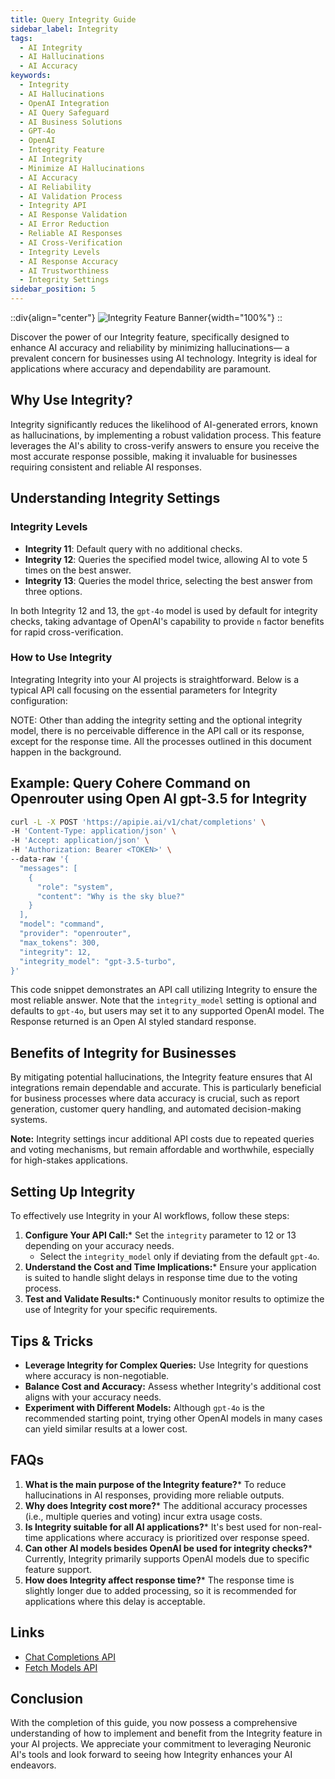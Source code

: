 ```yaml
---
title: Query Integrity Guide
sidebar_label: Integrity
tags:
  - AI Integrity
  - AI Hallucinations
  - AI Accuracy
keywords:
  - Integrity
  - AI Hallucinations
  - OpenAI Integration
  - AI Query Safeguard
  - AI Business Solutions
  - GPT-4o
  - OpenAI
  - Integrity Feature
  - AI Integrity
  - Minimize AI Hallucinations
  - AI Accuracy
  - AI Reliability
  - AI Validation Process
  - Integrity API
  - AI Response Validation
  - AI Error Reduction
  - Reliable AI Responses
  - AI Cross-Verification
  - Integrity Levels
  - AI Response Accuracy
  - AI Trustworthiness
  - Integrity Settings
sidebar_position: 5
---
```


::div{align="center"}
![Integrity Feature Banner](/docs/img/Features/integrity-banner.png){width="100%"}
::

Discover the power of our Integrity feature, specifically designed to enhance AI accuracy and reliability by minimizing hallucinations— a prevalent concern for businesses using AI technology. Integrity is ideal for applications where accuracy and dependability are paramount.

## Why Use Integrity?

Integrity significantly reduces the likelihood of AI-generated errors, known as hallucinations, by implementing a robust validation process. This feature leverages the AI's ability to cross-verify answers to ensure you receive the most accurate response possible, making it invaluable for businesses requiring consistent and reliable AI responses.

## Understanding Integrity Settings

### Integrity Levels

- **Integrity 11**: Default query with no additional checks.
- **Integrity 12**: Queries the specified model twice, allowing AI to vote 5 times on the best answer.
- **Integrity 13**: Queries the model thrice, selecting the best answer from three options.

In both Integrity 12 and 13, the `gpt-4o` model is used by default for integrity checks, taking advantage of OpenAI's capability to provide `n` factor benefits for rapid cross-verification.

### How to Use Integrity

Integrating Integrity into your AI projects is straightforward. Below is a typical API call focusing on the essential parameters for Integrity configuration:

NOTE: Other than adding the integrity setting and the optional integrity model, there is no perceivable difference in the API call or its response, except for the response time. All the processes outlined in this document happen in the background.

## Example: Query Cohere Command on Openrouter using Open AI gpt-3.5 for Integrity

```bash
curl -L -X POST 'https://apipie.ai/v1/chat/completions' \
-H 'Content-Type: application/json' \
-H 'Accept: application/json' \
-H 'Authorization: Bearer <TOKEN>' \
--data-raw '{
  "messages": [
    {
      "role": "system",
      "content": "Why is the sky blue?"
    }
  ],
  "model": "command",
  "provider": "openrouter",
  "max_tokens": 300,
  "integrity": 12,
  "integrity_model": "gpt-3.5-turbo",
}'
```

This code snippet demonstrates an API call utilizing Integrity to ensure the most reliable answer. Note that the `integrity_model` setting is optional and defaults to `gpt-4o`, but users may set it to any supported OpenAI model. The Response returned is an Open AI styled standard response.

## Benefits of Integrity for Businesses

By mitigating potential hallucinations, the Integrity feature ensures that AI integrations remain dependable and accurate. This is particularly beneficial for business processes where data accuracy is crucial, such as report generation, customer query handling, and automated decision-making systems.

**Note:** Integrity settings incur additional API costs due to repeated queries and voting mechanisms, but remain affordable and worthwhile, especially for high-stakes applications.

## Setting Up Integrity

To effectively use Integrity in your AI workflows, follow these steps:

1. **Configure Your API Call:*** Set the `integrity` parameter to 12 or 13 depending on your accuracy needs.
   * Select the `integrity_model` only if deviating from the default `gpt-4o`.
2. **Understand the Cost and Time Implications:*** Ensure your application is suited to handle slight delays in response time due to the voting process.
3. **Test and Validate Results:*** Continuously monitor results to optimize the use of Integrity for your specific requirements.

## Tips & Tricks

- **Leverage Integrity for Complex Queries:** Use Integrity for questions where accuracy is non-negotiable.
- **Balance Cost and Accuracy:** Assess whether Integrity's additional cost aligns with your accuracy needs.
- **Experiment with Different Models:** Although `gpt-4o` is the recommended starting point, trying other OpenAI models in many cases can yield similar results at a lower cost.

## FAQs

1. **What is the main purpose of the Integrity feature?*** To reduce hallucinations in AI responses, providing more reliable outputs.
2. **Why does Integrity cost more?*** The additional accuracy processes (i.e., multiple queries and voting) incur extra usage costs.
3. **Is Integrity suitable for all AI applications?*** It's best used for non-real-time applications where accuracy is prioritized over response speed.
4. **Can other AI models besides OpenAI be used for integrity checks?*** Currently, Integrity primarily supports OpenAI models due to specific feature support.
5. **How does Integrity affect response time?*** The response time is slightly longer due to added processing, so it is recommended for applications where this delay is acceptable.

## Links

- [Chat Completions API](https://apipie.ai/docs/api/chatcompletions)
- [Fetch Models API](https://apipie.ai/docs/api/fetchmodels)

## Conclusion

With the completion of this guide, you now possess a comprehensive understanding of how to implement and benefit from the Integrity feature in your AI projects. We appreciate your commitment to leveraging Neuronic AI's tools and look forward to seeing how Integrity enhances your AI endeavors.
